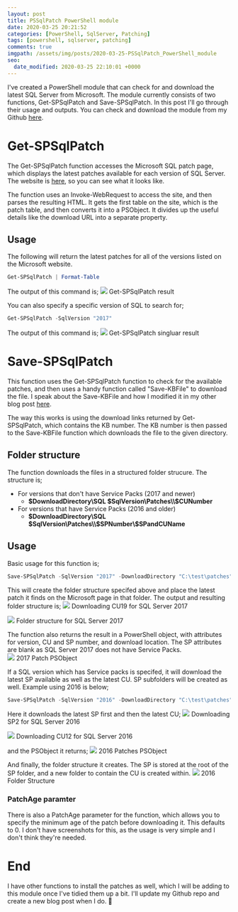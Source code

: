 ```yaml
---
layout: post
title: PSSqlPatch PowerShell module
date: 2020-03-25 20:21:52
categories: [PowerShell, SqlServer, Patching]
tags: [powershell, sqlserver, patching]
comments: true
imgpath: /assets/img/posts/2020-03-25-PSSqlPatch_PowerShell_module
seo:
  date_modified: 2020-03-25 22:10:01 +0000
---
```

I've created a PowerShell module that can check for and download the latest SQL Server from Microsoft. The module currently consists of two functions, Get-SPSqlPatch and Save-SPSqlPatch. In this post I'll go through their usage and outputs. You can check and download the module from my Github <a href="https://github.com/paddycull/PSSqlPatch" target="_blank">here</a>.

# Get-SPSqlPatch
The Get-SPSqlPatch function accesses the Microsoft SQL patch page, which displays the latest patches available for each version of SQL Server. The website is <a href="https://technet.microsoft.com/en-us/library/ff803383.aspx" target="_blank">here</a>, so you can see what it looks like.

The function uses an Invoke-WebRequest to access the site, and then parses the resulting HTML. It gets the first table on the site, which is the patch table, and then converts it into a PSObject. It divides up the useful details like the download URL into a separate property.  

## Usage
The following will return the latest patches for all of the versions listed on the Microsoft website.
```powershell
Get-SPSqlPatch | Format-Table
```
The output of this command is;
<img src="{{ page.imgpath }}/Get-SPSqlPatch_All.png">
<span class="img-subheader">Get-SPSqlPatch result</span>


You can also specify a specific version of SQL to search for;
```powershell
Get-SPSqlPatch -SqlVersion "2017"
```
The output of this command is;
<img src="{{ page.imgpath }}/Get-SPSqlPatch_Single.png">
<span class="img-subheader">Get-SPSqlPatch singluar result</span>


# Save-SPSqlPatch
This function uses the Get-SPSqlPatch function to check for the available patches, and then uses a handy function called "Save-KBFile" to download the file. I speak about the Save-KBFile and how I modified it in my other blog post <a href="/posts/Issue-with-Save-KBFile-function/" target="_blank">here</a>. 

The way this works is using the download links returned by Get-SPSqlPatch, which contains the KB number. The KB number is then passed to the Save-KBFile function which downloads the file to the given directory. 

## Folder structure
The function downloads the files in a structured folder strucure. The structure is;
* For versions that don't have Service Packs (2017 and newer) 
   * **$DownloadDirectory\\SQL $SqlVersion\Patches\\$CUNumber**
* For versions that have Service Packs (2016 and older)
    * **$DownloadDirectory\\SQL $SqlVersion\Patches\\$SPNumber\\$SPandCUName**

## Usage
Basic usage for this function is;
```powershell
Save-SPSqlPatch -SqlVersion "2017" -DownloadDirectory "C:\test\patches"
```

This will create the folder structure specifed above and place the latest patch it finds on the Microsoft page in that folder. The output and resulting folder structure is;
<img src="{{ page.imgpath }}/DownloadSQL2017CU19.png">
<span class="img-subheader">Downloading CU19 for SQL Server 2017</span>

<img src="{{ page.imgpath }}/2017FolderStructure.png">
<span class="img-subheader">Folder structure for SQL Server 2017</span>

The function also returns the result in a PowerShell object, with attributes for version, CU and SP number, and download location. The SP attributes are blank as SQL Server 2017 does not have Service Packs.  
<img src="{{ page.imgpath }}/ObjectSQL2017CU19.png ">
<span class="img-subheader">2017 Patch PSObject</span>



If a SQL version which has Service packs is specifed, it will download the latest SP available as well as the latest CU. SP subfolders will be created as well. Example using 2016 is below;
```powershell
Save-SPSqlPatch -SqlVersion "2016" -DownloadDirectory "C:\test\patches"
```
Here it downloads the latest SP first and then the latest CU;
<img src="{{ page.imgpath }}/2016SP2Download.png">
<span class="img-subheader">Downloading SP2 for SQL Server 2016</span>

<img src="{{ page.imgpath }}/2016SP2CUDownload.png">
<span class="img-subheader">Downloading CU12 for SQL Server 2016</span>

and the PSObject it returns;
<img src="{{ page.imgpath }}/2016DownloadObjectResult.png">
<span class="img-subheader">2016 Patches PSObject</span>

And finally, the folder structure it creates. The SP is stored at the root of the SP folder, and a new folder to contain the CU is created within. 
<img src="{{ page.imgpath }}/2016FolderStructure.png">
<span class="img-subheader">2016 Folder Structure</span>

### PatchAge paramter
There is also a PatchAge parameter for the function, which allows you to specify the minimum age of the patch before downloading it. This defaults to 0. I don't have screenshots for this, as the usage is very simple and I don't think they're needed.

# End
I have other functions to install the patches as well, which I will be adding to this module once I've tidied them up a bit. I'll update my Github repo and create a new blog post when I do. :slightly_smiling_face:

